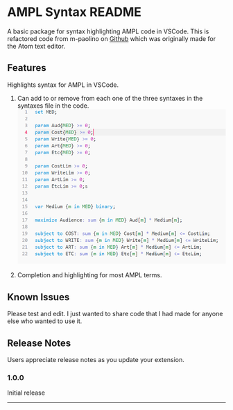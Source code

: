 # AMPL Syntax README

A basic package for syntax highlighting AMPL code in VSCode. This is refactored code from m-paolino on [Github](https://github.com/m-paolino/atom-package-language-ampl-syntax) which was originally made for the Atom text editor.

## Features

Highlights syntax for AMPL in VSCode.

1. Can add to or remove from each one of the three syntaxes in the syntaxes file in the code. 
![example pic](AmplPic.PNG)

2. Completion and highlighting for most AMPL terms. 



## Known Issues

Please test and edit. I just wanted to share code that I had made for anyone else who wanted to use it.

## Release Notes

Users appreciate release notes as you update your extension.

### 1.0.0

Initial release

-----------------------------------------------------------------------------------------------------------
